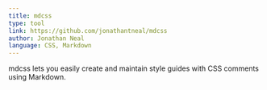 ```yaml
---
title: mdcss
type: tool
link: https://github.com/jonathantneal/mdcss
author: Jonathan Neal
language: CSS, Markdown
---
```


mdcss lets you easily create and maintain style guides with CSS comments using Markdown.
